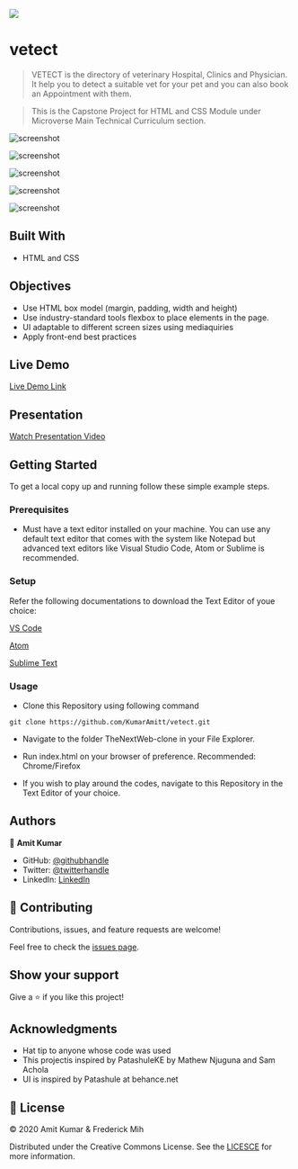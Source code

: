 ![](https://img.shields.io/badge/Microverse-blueviolet)

# vetect

> VETECT is the directory of veterinary Hospital, Clinics and Physician. It help you to detect a suitable vet for your pet and you can also book an Appointment with them.

> This is the Capstone Project for HTML and CSS Module under Microverse Main Technical Curriculum section.

![screenshot](./assets/screenshots/pc.png)

![screenshot](./assets/screenshots/scm.png)

![screenshot](./assets/screenshots/scl.png)

![screenshot](./assets/screenshots/sct.png)

![screenshot](./assets/screenshots/scd.png)



## Built With

- HTML and CSS

## Objectives

- Use HTML box model (margin, padding, width and height)
- Use industry-standard tools flexbox to place elements in the page.
- UI adaptable to different screen sizes using mediaquiries
- Apply front-end best practices

## Live Demo

[Live Demo Link](https://kumaramitt.github.io/vetect/.)

## Presentation

[Watch Presentation Video](https://www.loom.com/share/bf2ce9764ab54b14b8902eab7dee426e?sharedAppSource=personal_library)


## Getting Started

To get a local copy up and running follow these simple example steps.

### Prerequisites

- Must have a text editor installed on your machine. You can use any default text editor that comes with the system like Notepad but advanced text editors like Visual Studio Code, Atom or Sublime is recommended.

### Setup

Refer the following documentations to download the Text Editor of youe choice:

[VS Code](https://code.visualstudio.com/)

[Atom](https://atom.io/)

[Sublime Text](https://www.sublimetext.com/)


### Usage
- Clone this Repository using following command

<pre><code>git clone https://github.com/KumarAmitt/vetect.git</code></pre>

- Navigate to the folder TheNextWeb-clone in your File Explorer.

- Run index.html on your browser of preference. Recommended: Chrome/Firefox

- If you wish to play around the codes, navigate to this Repository in the Text Editor of your choice.

## Authors

👤 **Amit Kumar**

- GitHub: [@githubhandle](https://github.com/KumarAmitt)
- Twitter: [@twitterhandle](https://twitter.com/ArrshAmitt)
- LinkedIn: [LinkedIn](https://www.linkedin.com/in/kumar-amitt)


## 🤝 Contributing

Contributions, issues, and feature requests are welcome!

Feel free to check the [issues page](https://github.com/KumarAmitt/vetect/issues).

## Show your support

Give a ⭐️ if you like this project!

## Acknowledgments

- Hat tip to anyone whose code was used
- This projectis inspired by PatashuleKE by Mathew Njuguna and Sam Achola
- UI is inspired by Patashule at behance.net

## 📝 License

&copy; 2020 Amit Kumar & Frederick Mih

Distributed under the Creative Commons License. See the [LICESCE](https://creativecommons.org/licenses/by-nc/4.0/) for more information.